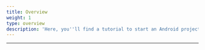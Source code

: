 ```yaml
---
title: Overview
weight: 1
type: overview
description: 'Here, you''ll find a tutorial to start an Android project with Beagle.'
---
```


---
